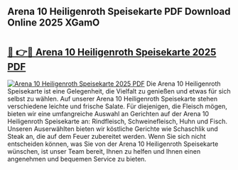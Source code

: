 ## Arena 10 Heiligenroth Speisekarte PDF Download Online 2025 XGamO

# <h2><a href="http://gc8aro.nevu.top/?p=Arena+10+Heiligenroth+Speisekarte">🔗 👉🔴 Arena 10 Heiligenroth Speisekarte 2025 PDF</a></h2>

[![Arena 10 Heiligenroth Speisekarte 2025 PDF](https://i.imgur.com/dBaPXMq.png)](http://gc8aro.nevu.top/?p=Arena+10+Heiligenroth+Speisekarte)
Die Arena 10 Heiligenroth Speisekarte ist eine Gelegenheit, die Vielfalt zu genießen und etwas für sich selbst zu wählen. Auf unserer Arena 10 Heiligenroth Speisekarte stehen verschiedene leichte und frische Salate. Für diejenigen, die Fleisch mögen, bieten wir eine umfangreiche Auswahl an Gerichten auf der Arena 10 Heiligenroth Speisekarte an: Rindfleisch, Schweinefleisch, Huhn und Fisch. Unseren Auserwählten bieten wir köstliche Gerichte wie Schaschlik und Steak an, die auf dem Feuer zubereitet werden. Wenn Sie sich nicht entscheiden können, was Sie von der Arena 10 Heiligenroth Speisekarte wünschen, ist unser Team bereit, Ihnen zu helfen und Ihnen einen angenehmen und bequemen Service zu bieten.
